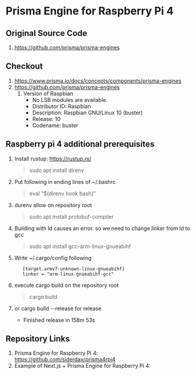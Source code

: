 # Prisma Engine for Raspberry Pi 4

## Original Source Code

1. https://github.com/prisma/prisma-engines

## Checkout

1. https://www.prisma.io/docs/concepts/components/prisma-engines
2. https://github.com/prisma/prisma-engines
   1. Version of Raspbian
      * No LSB modules are available.
      * Distributor ID: Raspbian
      * Description: Raspbian GNU/Linux 10 (buster)
      * Release: 10
      * Codename: buster

## Raspberry pi 4 additional prerequisites

1. Install rustup: https://rustup.rs/
   > sudo apt install direnv
2. Put following in ending lines of ~/.bashrc
   > eval "$(direnv hook bash)"
3. durenv allow on repository root
   > sudo apt install protobuf-compiler
4. Building with ld causes an error. so we need to change linker from ld to gcc
   > sudo apt install gcc-arm-linux-gnueabihf
5. Write ~/.cargo/config following
   ```shell
      [target.armv7-unknown-linux-gnueabihf]
      linker = "arm-linux-gnueabihf-gcc"
   ```

6. execute cargo build on the repository root
   > cargo build
7. or cargo build --release for release
   * Finished release in 158m 53s

## Repository Links

1. Prisma Engine for Raspberry Pi 4: https://github.com/siderdax/prisma4rpi4
2. Example of Next.js + Prisma Engine for Raspberry Pi 4: 
